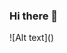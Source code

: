 ### Hi there 👋

![Alt text]([<copied link>](https://img.shields.io/badge/Python-3776AB.svg?style=for-the-badge&logo=Python&logoColor=white))

<!--
**GabrielZilioti/GabrielZilioti** is a ✨ _special_ ✨ repository because its `README.md` (this file) appears on your GitHub profile.

Here are some ideas to get you started:

- 🔭 I’m currently working on ...
- 🌱 I’m currently learning ...
- 👯 I’m looking to collaborate on ...
- 🤔 I’m looking for help with ...
- 💬 Ask me about ...
- 📫 How to reach me: ...
- 😄 Pronouns: ...
- ⚡ Fun fact: ...
-->
